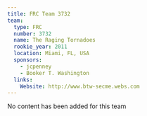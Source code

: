 ```yaml
---
title: FRC Team 3732
team:
  type: FRC
  number: 3732
  name: The Raging Tornadoes
  rookie_year: 2011
  location: Miami, FL, USA
  sponsors:
    - jcpenney
    - Booker T. Washington
  links:
    Website: http://www.btw-secme.webs.com
---
```

No content has been added for this team